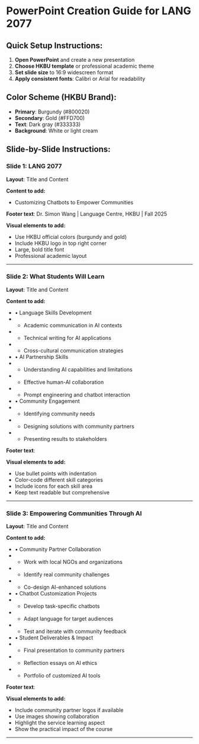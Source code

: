 # PowerPoint Creation Guide for LANG 2077

## Quick Setup Instructions:

1. **Open PowerPoint** and create a new presentation
2. **Choose HKBU template** or professional academic theme
3. **Set slide size** to 16:9 widescreen format
4. **Apply consistent fonts**: Calibri or Arial for readability

## Color Scheme (HKBU Brand):
- **Primary**: Burgundy (#800020)
- **Secondary**: Gold (#FFD700)
- **Text**: Dark gray (#333333)
- **Background**: White or light cream

## Slide-by-Slide Instructions:

### Slide 1: LANG 2077
**Layout**: Title and Content

**Content to add:**
- Customizing Chatbots to Empower Communities

**Footer text**: Dr. Simon Wang | Language Centre, HKBU | Fall 2025

**Visual elements to add:**
- Use HKBU official colors (burgundy and gold)
- Include HKBU logo in top right corner
- Large, bold title font
- Professional academic layout

---

### Slide 2: What Students Will Learn
**Layout**: Title and Content

**Content to add:**
- • Language Skills Development
- - Academic communication in AI contexts
- - Technical writing for AI applications
- - Cross-cultural communication strategies
- • AI Partnership Skills
- - Understanding AI capabilities and limitations
- - Effective human-AI collaboration
- - Prompt engineering and chatbot interaction
- • Community Engagement
- - Identifying community needs
- - Designing solutions with community partners
- - Presenting results to stakeholders

**Footer text**: 

**Visual elements to add:**
- Use bullet points with indentation
- Color-code different skill categories
- Include icons for each skill area
- Keep text readable but comprehensive

---

### Slide 3: Empowering Communities Through AI
**Layout**: Title and Content

**Content to add:**
- • Community Partner Collaboration
- - Work with local NGOs and organizations
- - Identify real community challenges
- - Co-design AI-enhanced solutions
- • Chatbot Customization Projects
- - Develop task-specific chatbots
- - Adapt language for target audiences
- - Test and iterate with community feedback
- • Student Deliverables & Impact
- - Final presentation to community partners
- - Reflection essays on AI ethics
- - Portfolio of customized AI tools

**Footer text**: 

**Visual elements to add:**
- Include community partner logos if available
- Use images showing collaboration
- Highlight the service learning aspect
- Show the practical impact of the course

---

